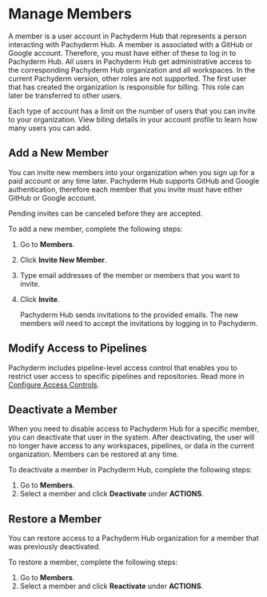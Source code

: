 # Manage Members

A member is a user account in Pachyderm Hub that represents
a person interacting with Pachyderm Hub. A member is associated with a
GitHub or Google account. Therefore, you must have either of these
to log in to Pachyderm Hub. All users in Pachyderm Hub get administrative
access to the corresponding Pachyderm Hub organization and all workspaces.
In the current Pachyderm version, other roles are not supported.
The first user that has created the organization is responsible for
billing. This role can later be transferred to other users.

Each type of account has a limit on the number of users that you can
invite to your organization. View biling details in your account
profile to learn how many users you can add.

## Add a New Member

You can invite new members into your organization when you sign up
for a paid account or any time later. Pachyderm Hub supports GitHub
and Google authentication, therefore each member that you invite must
have either GitHub or Google account.

Pending invites can be canceled before they are accepted.

To add a new member, complete the following steps:

1. Go to **Members**.
1. Click **Invite New Member**.
1. Type email addresses of the member or members that you want to invite.
1. Click **Invite**.

   Pachyderm Hub sends invitations to the provided emails. The new members
   will need to accept the invitations by logging in to Pachyderm.

## Modify Access to Pipelines

Pachyderm includes pipeline-level access control that enables you to restrict
user access to specific pipelines and repositories. Read more in
[Configure Access Controls](../../../enterprise/auth/auth/).

## Deactivate a Member

When you need to disable access to Pachyderm Hub for a specific member,
you can deactivate that user in the system. After deactivating, the user
will no longer have access to any workspaces, pipelines, or data in the
current organization. Members can be restored at any time.

To deactivate a member in Pachyderm Hub, complete the following steps:

1. Go to **Members**.
1. Select a member and click **Deactivate** under **ACTIONS**.

## Restore a Member

You can restore access to a Pachyderm Hub organization for a member
that was previously deactivated.

To restore a member, complete the following steps:

1. Go to **Members**.
1. Select a member and click **Reactivate** under **ACTIONS**.
